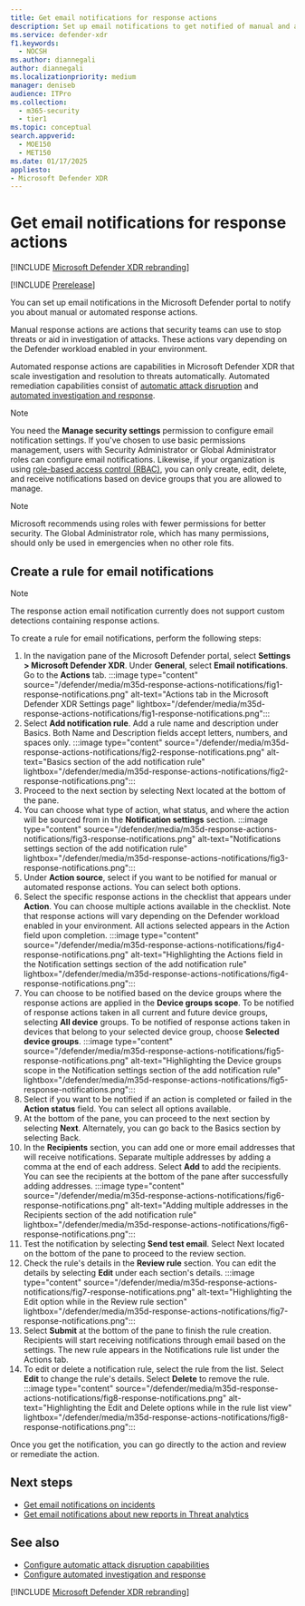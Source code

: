 ```yaml
---
title: Get email notifications for response actions
description: Set up email notifications to get notified of manual and automated response actions in Microsoft Defender XDR.
ms.service: defender-xdr
f1.keywords: 
  - NOCSH
ms.author: diannegali
author: diannegali
ms.localizationpriority: medium
manager: deniseb
audience: ITPro
ms.collection: 
  - m365-security
  - tier1
ms.topic: conceptual
search.appverid: 
  - MOE150
  - MET150
ms.date: 01/17/2025
appliesto:
- Microsoft Defender XDR
---
```


# Get email notifications for response actions

[!INCLUDE [Microsoft Defender XDR rebranding](../includes/microsoft-defender.md)]

[!INCLUDE [Prerelease](../includes/prerelease.md)]

You can set up email notifications in the Microsoft Defender portal to notify you about manual or automated response actions.

Manual response actions are actions that security teams can use to stop threats or aid in investigation of attacks. These actions vary depending on the Defender workload enabled in your environment.

Automated response actions are capabilities in Microsoft Defender XDR that scale investigation and resolution to threats automatically. Automated remediation capabilities consist of [automatic attack disruption](automatic-attack-disruption.md) and [automated investigation and response](m365d-autoir.md).

> [!NOTE]
> You need the **Manage security settings** permission to configure email notification settings. If you've chosen to use basic permissions management, users with Security Administrator or Global Administrator roles can configure email notifications. Likewise, if your organization is using [role-based access control (RBAC)](manage-rbac.md), you can only create, edit, delete, and receive notifications based on device groups that you are allowed to manage.

> [!NOTE]
> Microsoft recommends using roles with fewer permissions for better security. The Global Administrator role, which has many permissions, should only be used in emergencies when no other role fits.

## Create a rule for email notifications

> [!NOTE]
> The response action email notification currently does not support custom detections containing response actions.

To create a rule for email notifications, perform the following steps:

1. In the navigation pane of the Microsoft Defender portal, select **Settings > Microsoft Defender XDR**.  Under **General**, select **Email notifications**. Go to the **Actions** tab.
:::image type="content" source="/defender/media/m35d-response-actions-notifications/fig1-response-notifications.png" alt-text="Actions tab in the Microsoft Defender XDR Settings page" lightbox="/defender/media/m35d-response-actions-notifications/fig1-response-notifications.png":::
2. Select **Add notification rule**. Add a rule name and description under Basics. Both Name and Description fields accept letters, numbers, and spaces only.
:::image type="content" source="/defender/media/m35d-response-actions-notifications/fig2-response-notifications.png" alt-text="Basics section of the add notification rule" lightbox="/defender/media/m35d-response-actions-notifications/fig2-response-notifications.png":::
3. Proceed to the next section by selecting Next located at the bottom of the pane.
4. You can choose what type of action, what status, and where the action will be sourced from in the **Notification settings** section.
:::image type="content" source="/defender/media/m35d-response-actions-notifications/fig3-response-notifications.png" alt-text="Notifications settings section of the add notification rule" lightbox="/defender/media/m35d-response-actions-notifications/fig3-response-notifications.png":::
5. Under **Action source**, select if you want to be notified for manual or automated response actions. You can select both options.
6. Select the specific response actions in the checklist that appears under **Action**. You can choose multiple actions available in the checklist. Note that response actions will vary depending on the Defender workload enabled in your environment. All actions selected appears in the Action field upon completion.
:::image type="content" source="/defender/media/m35d-response-actions-notifications/fig4-response-notifications.png" alt-text="Highlighting the Actions field in the Notification settings section of the add notification rule" lightbox="/defender/media/m35d-response-actions-notifications/fig4-response-notifications.png":::
7. You can choose to be notified based on the device groups where the response actions are applied in the **Device groups scope**. To be notified of response actions taken in all current and future device groups, selecting **All device** groups. To be notified of response actions taken in devices that belong to your selected device group, choose **Selected device groups**.
:::image type="content" source="/defender/media/m35d-response-actions-notifications/fig5-response-notifications.png" alt-text="Highlighting the Device groups scope in the Notification settings section of the add notification rule" lightbox="/defender/media/m35d-response-actions-notifications/fig5-response-notifications.png":::
8. Select if you want to be notified if an action is completed or failed in the **Action status** field. You can select all options available.
9. At the bottom of the pane, you can proceed to the next section by selecting **Next**. Alternately, you can go back to the Basics section by selecting Back.
10. In the **Recipients** section, you can add one or more email addresses that will receive notifications. Separate multiple addresses by adding a comma at the end of each address. Select **Add** to add the recipients. You can see the recipients at the bottom of the pane after successfully adding addresses.
:::image type="content" source="/defender/media/m35d-response-actions-notifications/fig6-response-notifications.png" alt-text="Adding multiple addresses in the Recipients section of the add notification rule" lightbox="/defender/media/m35d-response-actions-notifications/fig6-response-notifications.png":::
11. Test the notification by selecting **Send test email**. Select Next located on the bottom of the pane to proceed to the review section.
12. Check the rule's details in the **Review rule** section. You can edit the details by selecting **Edit** under each section's details.
:::image type="content" source="/defender/media/m35d-response-actions-notifications/fig7-response-notifications.png" alt-text="Highlighting the Edit option while in the Review rule section" lightbox="/defender/media/m35d-response-actions-notifications/fig7-response-notifications.png":::
13. Select **Submit** at the bottom of the pane to finish the rule creation. Recipients will start receiving notifications through email based on the settings. The new rule appears in the Notifications rule list under the Actions tab.
14. To edit or delete a notification rule, select the rule from the list. Select **Edit** to change the rule's details. Select **Delete** to remove the rule.
:::image type="content" source="/defender/media/m35d-response-actions-notifications/fig8-response-notifications.png" alt-text="Highlighting the Edit and Delete options while in the rule list view" lightbox="/defender/media/m35d-response-actions-notifications/fig8-response-notifications.png":::

Once you get the notification, you can go directly to the action and review or remediate the action.

## Next steps

- [Get email notifications on incidents](m365d-notifications-incidents.md)
- [Get email notifications about new reports in Threat analytics](m365d-threat-analytics-notifications.md)

## See also

- [Configure automatic attack disruption capabilities](configure-attack-disruption.md)
- [Configure automated investigation and response](m365d-configure-auto-investigation-response.md)

[!INCLUDE [Microsoft Defender XDR rebranding](../includes/defender-m3d-techcommunity.md)]
